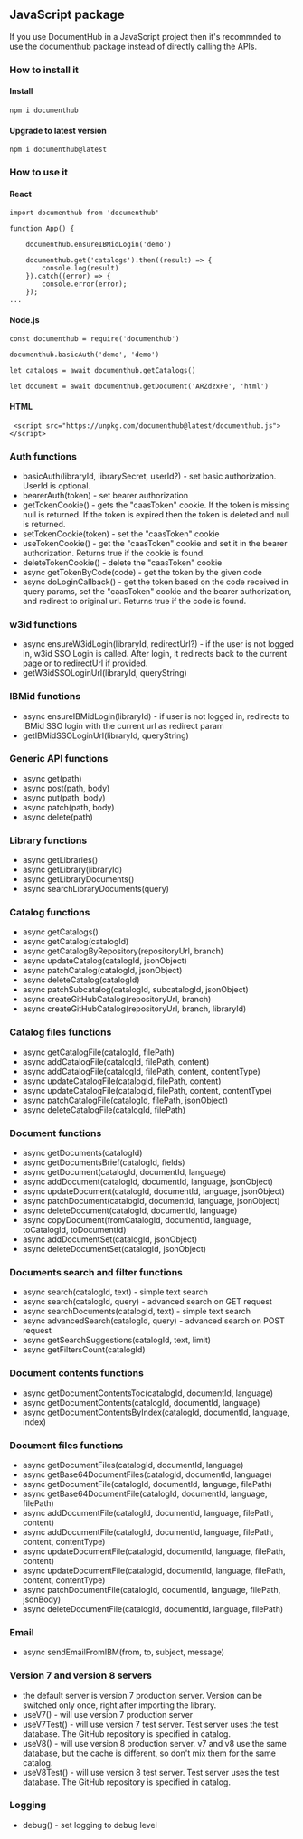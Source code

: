 ## JavaScript package

If you use DocumentHub in a JavaScript project then it's recommnded to use the documenthub package instead of directly calling the APIs.


### How to install it

#### Install

```
npm i documenthub
```

#### Upgrade to latest version

```
npm i documenthub@latest
```


### How to use it


#### React

```
import documenthub from 'documenthub'

function App() {
	
	documenthub.ensureIBMidLogin('demo')
	
	documenthub.get('catalogs').then((result) => {
		console.log(result)
	}).catch((error) => {
		console.error(error);
	});
...
```


#### Node.js

```
const documenthub = require('documenthub')

documenthub.basicAuth('demo', 'demo')

let catalogs = await documenthub.getCatalogs()

let document = await documenthub.getDocument('ARZdzxFe', 'html')
```


#### HTML

```
 <script src="https://unpkg.com/documenthub@latest/documenthub.js"></script> 
```


### Auth functions

- basicAuth(libraryId, librarySecret, userId?) - set basic authorization. UserId is optional.
- bearerAuth(token) - set bearer authorization
- getTokenCookie() - gets the "caasToken" cookie. If the token is missing null is returned. If the token is expired then the token is deleted and null is returned.
- setTokenCookie(token) - set the "caasToken" cookie
- useTokenCookie() - get the "caasToken" cookie and set it in the bearer authorization. Returns true if the cookie is found.
- deleteTokenCookie() - delete the "caasToken" cookie
- async getTokenByCode(code) - get the token by the given code
- async doLoginCallback() - get the token based on the code received in query params, set the "caasToken" cookie and the bearer authorization, and redirect to original url. Returns true if the code is found.


### w3id functions

- async ensureW3idLogin(libraryId, redirectUrl?) - if the user is not logged in, w3id SSO Login is called. After login, it redirects back to the current page or to redirectUrl if provided.
- getW3idSSOLoginUrl(libraryId, queryString)


### IBMid functions

- async ensureIBMidLogin(libraryId) - if user is not logged in, redirects to IBMid SSO login with the current url as redirect param
- getIBMidSSOLoginUrl(libraryId, queryString)


### Generic API functions

- async get(path)
- async post(path, body)
- async put(path, body)
- async patch(path, body)
- async delete(path)


### Library functions

- async getLibraries()
- async getLibrary(libraryId)
- async getLibraryDocuments()
- async searchLibraryDocuments(query)


### Catalog functions

- async getCatalogs()
- async getCatalog(catalogId)
- async getCatalogByRepository(repositoryUrl, branch)
- async updateCatalog(catalogId, jsonObject)
- async patchCatalog(catalogId, jsonObject)
- async deleteCatalog(catalogId)
- async patchSubcatalog(catalogId, subcatalogId, jsonObject)
- async createGitHubCatalog(repositoryUrl, branch)
- async createGitHubCatalog(repositoryUrl, branch, libraryId)


### Catalog files functions

- async getCatalogFile(catalogId, filePath)
- async addCatalogFile(catalogId, filePath, content)
- async addCatalogFile(catalogId, filePath, content, contentType)
- async updateCatalogFile(catalogId, filePath, content)
- async updateCatalogFile(catalogId, filePath, content, contentType)
- async patchCatalogFile(catalogId, filePath, jsonObject)
- async deleteCatalogFile(catalogId, filePath)


### Document functions

- async getDocuments(catalogId)
- async getDocumentsBrief(catalogId, fields)
- async getDocument(catalogId, documentId, language)
- async addDocument(catalogId, documentId, language, jsonObject)
- async updateDocument(catalogId, documentId, language, jsonObject)
- async patchDocument(catalogId, documentId, language, jsonObject)
- async deleteDocument(catalogId, documentId, language)
- async copyDocument(fromCatalogId, documentId, language, toCatalogId, toDocumentId)
- async addDocumentSet(catalogId, jsonObject)
- async deleteDocumentSet(catalogId, jsonObject)


### Documents search and filter functions

- async search(catalogId, text) - simple text search
- async search(catalogId, query) - advanced search on GET request
- async searchDocuments(catalogId, text) - simple text search
- async advancedSearch(catalogId, query) - advanced search on POST request
- async getSearchSuggestions(catalogId, text, limit)
- async getFiltersCount(catalogId)


### Document contents functions

- async getDocumentContentsToc(catalogId, documentId, language)
- async getDocumentContents(catalogId, documentId, language)
- async getDocumentContentsByIndex(catalogId, documentId, language, index)


### Document files functions

- async getDocumentFiles(catalogId, documentId, language)
- async getBase64DocumentFiles(catalogId, documentId, language)
- async getDocumentFile(catalogId, documentId, language, filePath)
- async getBase64DocumentFile(catalogId, documentId, language, filePath)
- async addDocumentFile(catalogId, documentId, language, filePath, content)
- async addDocumentFile(catalogId, documentId, language, filePath, content, contentType)
- async updateDocumentFile(catalogId, documentId, language, filePath, content)
- async updateDocumentFile(catalogId, documentId, language, filePath, content, contentType)
- async patchDocumentFile(catalogId, documentId, language, filePath, jsonBody)
- async deleteDocumentFile(catalogId, documentId, language, filePath)


### Email

- async sendEmailFromIBM(from, to, subject, message)


### Version 7 and version 8 servers

- the default server is version 7 production server. Version can be switched only once, right after importing the library.
- useV7() - will use version 7 production server
- useV7Test() - will use version 7 test server. Test server uses the test database. The GitHub repository is specified in catalog.
- useV8() - will use version 8 production server. v7 and v8 use the same database, but the cache is different, so don't mix them for the same catalog.
- useV8Test() - will use version 8 test server. Test server uses the test database. The GitHub repository is specified in catalog.


### Logging

- debug() - set logging to debug level

